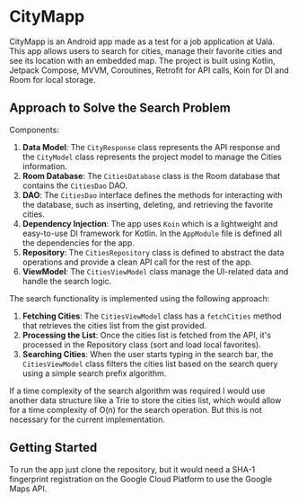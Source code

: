# CityMapp

CityMapp is an Android app made as a test for a job application at Ualá. 
This app allows users to search for cities, manage their favorite cities and see its location with an embedded map. 
The project is built using Kotlin, Jetpack Compose, MVVM, Coroutines, Retrofit for API calls, Koin for DI and Room for local storage.

## Approach to Solve the Search Problem

Components:

1. **Data Model**: The `CityResponse` class represents the API response and the `CityModel` class represents the project model to manage the Cities information.
2. **Room Database**: The `CitiesDatabase` class is the Room database that contains the `CitiesDao` DAO.
3. **DAO**: The `CitiesDao` interface defines the methods for interacting with the database, such as inserting, deleting, and retrieving the favorite cities.
4. **Dependency Injection**: The app uses `Koin` which is a lightweight and easy-to-use DI framework for Kotlin. In the `AppModule` file is defined all the dependencies for the app.
5. **Repository**: The `CitiesRepository` class is defined to abstract the data operations and provide a clean API call for the rest of the app.
6. **ViewModel**: The `CitiesViewModel` class manage the UI-related data and handle the search logic.

The search functionality is implemented using the following approach:

1. **Fetching Cities**: The `CitiesViewModel` class has a `fetchCities` method that retrieves the cities list from the gist provided.
2. **Processing the List**: Once the cities list is fetched from the API, it's processed in the Repository class (sort and load local favorites).
3. **Searching Cities**: When the user starts typing in the search bar, the `CitiesViewModel` class filters the cities list based on the search query using a simple search prefix algorithm.

If a time complexity of the search algorithm was required I would use another data structure like a Trie to store the cities list, which would allow for a time complexity of O(n) for the search operation. But this is not necessary for the current implementation.

## Getting Started

To run the app just clone the repository, but it would need a SHA-1 fingerprint registration on the Google Cloud Platform to use the Google Maps API.